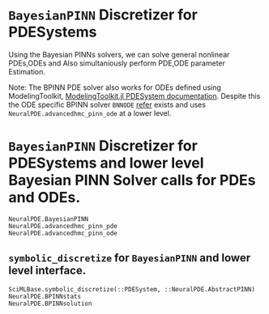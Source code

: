 # `BayesianPINN` Discretizer for PDESystems

Using the Bayesian PINNs solvers, we can solve general nonlinear PDEs,ODEs and Also simultaniously perform PDE,ODE parameter Estimation.

Note: The BPINN PDE solver also works for ODEs defined using ModelingToolkit, [ModelingToolkit.jl PDESystem documentation](https://docs.sciml.ai/ModelingToolkit/stable/systems/PDESystem/). Despite this the ODE specific BPINN solver `BNNODE` [refer](https://docs.sciml.ai/NeuralPDE/dev/manual/ode/#NeuralPDE.BNNODE) exists and uses `NeuralPDE.advancedhmc_pinn_ode` at a lower level.

# `BayesianPINN` Discretizer for PDESystems and lower level Bayesian PINN Solver calls for PDEs and ODEs.

```@docs
NeuralPDE.BayesianPINN
NeuralPDE.advancedhmc_pinn_pde
NeuralPDE.advancedhmc_pinn_ode
```

## `symbolic_discretize` for `BayesianPINN` and lower level interface.

```@docs
SciMLBase.symbolic_discretize(::PDESystem, ::NeuralPDE.AbstractPINN)
NeuralPDE.BPINNstats
NeuralPDE.BPINNsolution
```

